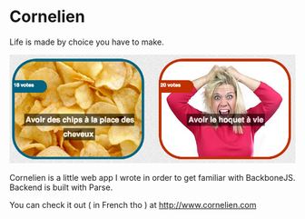 <h1>Cornelien</h1>

Life is made by choice you have to make. 

![Alt text](/readimg.png "Optional title")

Cornelien is a little web app I wrote in order to get familiar with BackboneJS.
Backend is built with Parse.

You can check it out ( in French tho ) at http://www.cornelien.com


